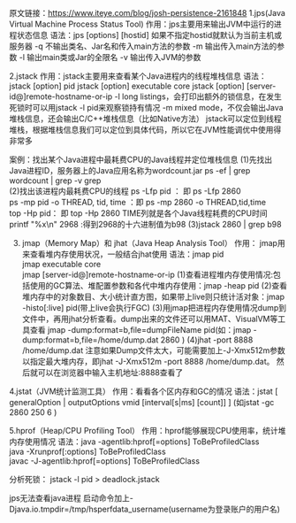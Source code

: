 原文链接：https://www.iteye.com/blog/josh-persistence-2161848
1.jps(Java Virtual Machine Process Status Tool)
作用：jps主要用来输出JVM中运行的进程状态信息
语法：jps [options] [hostid]  如果不指定hostid就默认为当前主机或服务器
-q 不输出类名、Jar名和传入main方法的参数
-m 输出传入main方法的参数
-l 输出main类或Jar的全限名
-v 输出传入JVM的参数

2.jstack
作用：jstack主要用来查看某个Java进程内的线程堆栈信息
语法：jstack [option] pid
      jstack [option] executable core
      jstack [option] [server-id@]remote-hostname-or-ip
-l long listings，会打印出额外的锁信息，在发生死锁时可以用jstack -l pid来观察锁持有情况
-m mixed mode，不仅会输出Java堆栈信息，还会输出C/C++堆栈信息（比如Native方法）
jstack可以定位到线程堆栈，根据堆栈信息我们可以定位到具体代码，所以它在JVM性能调优中使用得非常多

案例：找出某个Java进程中最耗费CPU的Java线程并定位堆栈信息
(1)先找出Java进程ID，服务器上的Java应用名称为wordcount.jar
    ps -ef | grep wordcount | grep -v grep  
(2)找出该进程内最耗费CPU的线程
    ps -Lfp pid ： 即 ps -Lfp 2860  
    ps -mp pid -o THREAD, tid, time ：即 ps -mp 2860 -o THREAD,tid,time  
    top -Hp pid： 即 top -Hp 2860
    TIME列就是各个Java线程耗费的CPU时间
    printf "%x\n" 2968 :得到2968的十六进制值为b98
(3)jstack 2860 | grep b98

3. jmap（Memory Map）和 jhat（Java Heap Analysis Tool）
作用： jmap用来查看堆内存使用状况，一般结合jhat使用
语法：jmap pid  
      jmap executable core  
      jmap [server-id@]remote-hostname-or-ip 
(1)查看进程堆内存使用情况:包括使用的GC算法、堆配置参数和各代中堆内存使用：jmap -heap pid
(2)查看堆内存中的对象数目、大小统计直方图，如果带上live则只统计活对象：jmap -histo[:live] pid(带上live会执行FGC)
(3)用jmap把进程内存使用情况dump到文件中，再用jhat分析查看。dump出来的文件还可以用MAT、VisualVM等工具查看
   jmap -dump:format=b,file=dumpFileName pid(如：jmap -dump:format=b,file=/home/dump.dat 2860  )
(4)jhat -port 8888 /home/dump.dat
   注意如果Dump文件太大，可能需要加上-J-Xmx512m参数以指定最大堆内存，即jhat -J-Xmx512m -port 8888 /home/dump.dat。
   然后就可以在浏览器中输入主机地址:8888查看了
   
4.jstat（JVM统计监测工具） 
作用：看看各个区内存和GC的情况
语法：jstat [ generalOption | outputOptions vmid [interval[s|ms] [count]] ]  (如jstat -gc 2860 250 6  )

5.hprof（Heap/CPU Profiling Tool）
作用：hprof能够展现CPU使用率，统计堆内存使用情况
语法：java -agentlib:hprof[=options] ToBeProfiledClass  
     java -Xrunprof[:options] ToBeProfiledClass  
     javac -J-agentlib:hprof[=options] ToBeProfiledClass  

分析死锁：
jstack -l pid > deadlock.jstack

jps无法查看java进程
启动命令加上-Djava.io.tmpdir=/tmp/hsperfdata_username(username为登录账户的用户名)
